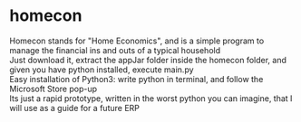 # homecon
Homecon stands for "Home Economics", and is a simple program to manage the financial ins and outs of a typical household <br>
Just download it, extract the appJar folder inside the homecon folder, and given you have python installed, execute main.py<br>
Easy installation of Python3: write python in terminal, and follow the Microsoft Store pop-up<br>
Its just a rapid prototype, written in the worst python you can imagine, that I will use as a guide for a future ERP
